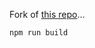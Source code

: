 
Fork of [this repo](https://github.com/kilkelly/react-passport-redux-example)...

```npm run build```
